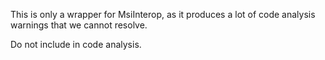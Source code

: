 ﻿This is only a wrapper for MsiInterop, as it produces a lot of code analysis warnings that we cannot resolve.

Do not include in code analysis.